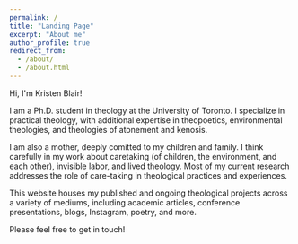 ```yaml
---
permalink: /
title: "Landing Page"
excerpt: "About me"
author_profile: true
redirect_from: 
  - /about/
  - /about.html
---
```


Hi, I'm Kristen Blair!

I am a Ph.D. student in theology at the University of Toronto. I specialize in practical theology, with additional expertise in theopoetics, environmental theologies, and theologies of atonement and kenosis.

I am also a mother, deeply comitted to my children and family. I think carefully in my work about caretaking (of children, the environment, and each other), invisible labor, and lived theology. Most of my current research addresses the role of care-taking in theological practices and experiences. 

This website houses my published and ongoing theological projects across a variety of mediums, including academic articles, conference presentations, blogs, Instagram, poetry, and more.

Please feel free to get in touch!
